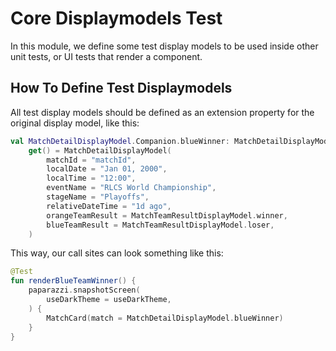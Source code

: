 # Core Displaymodels Test

In this module, we define some test display models to be used inside other unit tests, or UI tests that render a component.

## How To Define Test Displaymodels

All test display models should be defined as an extension property for the original display model, like this:

```kotlin
val MatchDetailDisplayModel.Companion.blueWinner: MatchDetailDisplayModel
    get() = MatchDetailDisplayModel(
        matchId = "matchId",
        localDate = "Jan 01, 2000",
        localTime = "12:00",
        eventName = "RLCS World Championship",
        stageName = "Playoffs",
        relativeDateTime = "1d ago",
        orangeTeamResult = MatchTeamResultDisplayModel.winner,
        blueTeamResult = MatchTeamResultDisplayModel.loser,
    )
```

This way, our call sites can look something like this:

```kotlin
@Test
fun renderBlueTeamWinner() {
    paparazzi.snapshotScreen(
        useDarkTheme = useDarkTheme,
    ) {
        MatchCard(match = MatchDetailDisplayModel.blueWinner)
    }
}
```
